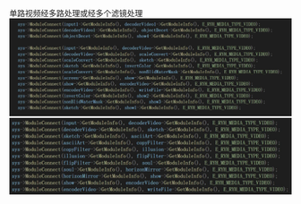 单路视频经多路处理或经多个滤镜处理
![image](https://github.com/yun-hi/mediaEdit/blob/main/%E5%A4%9A%E8%B7%AF%E7%BA%A7%E8%81%94/show0_stream.jpg)
![image](https://github.com/yun-hi/mediaEdit/blob/main/%E5%A4%9A%E8%B7%AF%E7%BA%A7%E8%81%94/show1_stream.jpg)
